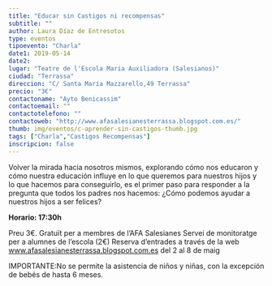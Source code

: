 ```yaml
---
title: "Educar sin Castigos ni recompensas"
subtitle: ""
author: Laura Díaz de Entresotos
type: eventos
tipoevento: "Charla"
date1: 2019-05-14
date2: 
lugar: "Teatre de l'Escola Maria Auxiliadora (Salesianos)"
ciudad: "Terrassa"
direccion: "C/ Santa María Mazzarello,49 Terrassa"
precio: "3€"
contactoname: "Ayto Benicassim"
contactoemail: ""
contactotelefono: ""
contactoweb: "http://www.afasalesianesterrassa.blogspot.com.es/"
thumb: img/eventos/c-aprender-sin-castigos-thumb.jpg
tags: ["Charla","Castigos Recompensas"]
inscripcion: false
---
```

Volver la mirada hacia nosotros mismos, explorando cómo nos educaron y cómo nuestra educación influye en lo que queremos para nuestros hijos y lo que hacemos para conseguirlo, es el primer paso para responder a la pregunta que todos los padres nos hacemos: 
¿Cómo podemos ayudar a nuestros hijos a ser felices? 


**Horario: 17:30h**

Preu 3€. Gratuït per a membres de l’AFA Salesianes
Servei de monitoratge per a alumnes de l’escola (2€)
Reserva d’entrades a través de la web www.afasalesianesterrassa.blogspot.com.es del 2 al 8 de maig

IMPORTANTE:No se permite la asistencia de niños y niñas, con la excepción de bebés de hasta 6 meses.
